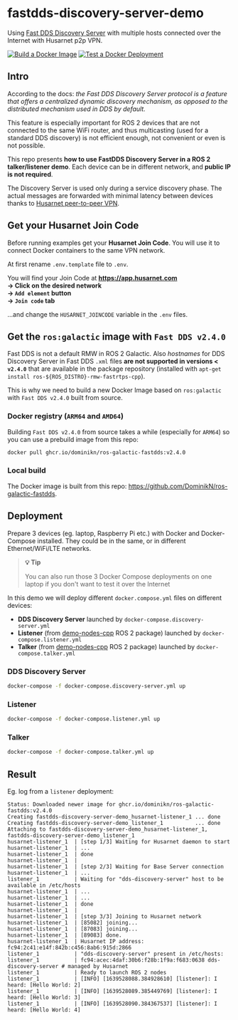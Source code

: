 # fastdds-discovery-server-demo

Using [Fast DDS Discovery Server](https://docs.ros.org/en/foxy/Tutorials/Discovery-Server/Discovery-Server.html) with multiple hosts connected over the Internet with Husarnet p2p VPN. 

[![Build a Docker Image](https://github.com/DominikN/ros-galactic-fastdds/actions/workflows/build_push.yaml/badge.svg)](https://github.com/DominikN/ros-galactic-fastdds/actions/workflows/build_push.yaml)
[![Test a Docker Deployment](https://github.com/DominikN/fastdds-discovery-server-demo/actions/workflows/test.yaml/badge.svg)](https://github.com/DominikN/fastdds-discovery-server-demo/actions/workflows/test.yaml)

## Intro

According to the docs: *the Fast DDS Discovery Server protocol is a feature that offers a centralized dynamic discovery mechanism, as opposed to the distributed mechanism used in DDS by default.*

This feature is especially important for ROS 2 devices that are not connected to the same WiFi router, and thus multicasting (used for a standard DDS discovery) is not efficient enough, not convenient or even is not possible.

This repo presents **how to use FastDDS Discovery Server in a ROS 2 talker/listener demo**. Each device can be in different network, and **public IP is not required**.

The Discovery Server is used only during a service discovery phase. The actual messages are forwarded with minimal latency between devices thanks to [Husarnet peer-to-peer VPN](https://github.com/husarnet/husarnet).

## Get your Husarnet Join Code

Before running examples get your **Husarnet Join Code**. You will use it to connect Docker containers to the same VPN network.

At first rename `.env.template` file to `.env`.

You will find your Join Code at **https://app.husarnet.com  
 -> Click on the desired network  
 -> `Add element` button  
 -> `Join code` tab**

…and change the `HUSARNET_JOINCODE` variable in the `.env` files.

## Get the `ros:galactic` image with `Fast DDS v2.4.0`

Fast DDS is not a default RMW in ROS 2 Galactic. Also *hostnames* for DDS Discovery Server in Fast DDS `.xml` files **are not supported in versions < `v2.4.0`** that are available in the package repository (installed with `apt-get install ros-${ROS_DISTRO}-rmw-fastrtps-cpp`). 

This is why we need to build a new Docker Image based on `ros:galactic` with `Fast DDS v2.4.0` built from source.

### Docker registry (`ARM64` and `AMD64`)

Building `Fast DDS v2.4.0` from source takes a while (especially for `ARM64`) so you can use a prebuild image from this repo:

```bash
docker pull ghcr.io/dominikn/ros-galactic-fastdds:v2.4.0
```

### Local build

The Docker image is built from this repo: https://github.com/DominikN/ros-galactic-fastdds.

## Deployment

Prepare 3 devices (eg. laptop, Raspberry Pi etc.) with Docker and Docker-Compose installed. They could be in the same, or in different Ethernet/WiFi/LTE networks.

> **💡 Tip**
>
> You can also run those 3 Docker Compose deployments on one laptop if you don't want to test it over the Internet

In this demo we will deploy different `docker.compose.yml` files on different devices:

- **DDS Discovery Server** launched by `docker-compose.discovery-server.yml`
- **Listener** (from [demo-nodes-cpp](https://github.com/ros2/demos/tree/master/demo_nodes_cpp) ROS 2 package) launched by `docker-compose.listener.yml`
- **Talker** (from [demo-nodes-cpp](https://github.com/ros2/demos/tree/master/demo_nodes_cpp) ROS 2 package) launched by `docker-compose.talker.yml`

### DDS Discovery Server

```bash
docker-compose -f docker-compose.discovery-server.yml up
```

### Listener

```bash
docker-compose -f docker-compose.listener.yml up
```

### Talker

```bash
docker-compose -f docker-compose.talker.yml up
```

## Result

Eg. log from a `listener` deployment:

```
Status: Downloaded newer image for ghcr.io/dominikn/ros-galactic-fastdds:v2.4.0
Creating fastdds-discovery-server-demo_husarnet-listener_1 ... done
Creating fastdds-discovery-server-demo_listener_1          ... done
Attaching to fastdds-discovery-server-demo_husarnet-listener_1, fastdds-discovery-server-demo_listener_1
husarnet-listener_1  | [step 1/3] Waiting for Husarnet daemon to start
husarnet-listener_1  | ...
husarnet-listener_1  | done
husarnet-listener_1  | 
husarnet-listener_1  | [step 2/3] Waiting for Base Server connection
husarnet-listener_1  | ...
listener_1           | Waiting for "dds-discovery-server" host to be available in /etc/hosts
husarnet-listener_1  | ...
husarnet-listener_1  | ...
husarnet-listener_1  | done
husarnet-listener_1  | 
husarnet-listener_1  | [step 3/3] Joining to Husarnet network
husarnet-listener_1  | [85082] joining...
husarnet-listener_1  | [87083] joining...
husarnet-listener_1  | [89083] done.
husarnet-listener_1  | Husarnet IP address: fc94:2c41:e14f:842b:c456:8ab6:915d:2866
listener_1           | "dds-discovery-server" present in /etc/hosts:
listener_1           | fc94:acec:4daf:30b6:f28b:1f9a:f683:0638 dds-discovery-server # managed by Husarnet
listener_1           | Ready to launch ROS 2 nodes
listener_1           | [INFO] [1639528088.384928610] [listener]: I heard: [Hello World: 2]
listener_1           | [INFO] [1639528089.385449769] [listener]: I heard: [Hello World: 3]
listener_1           | [INFO] [1639528090.384367537] [listener]: I heard: [Hello World: 4]
```
